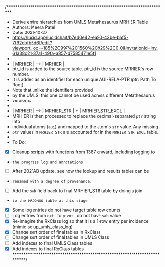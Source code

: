 /**************************************************************************
* Derive entire hierarchies from UMLS Metathesaurus MRHIER Table
* Authors: Meera Patel
* Date: 2021-10-27
* https://lucid.app/lucidchart/b7e40e42-ea80-43be-baf5-7f92cbfb6d6f/edit?viewport_loc=-185%2C997%2C1560%2C929%2C0_0&invitationId=inv_61a38c21-37a1-49fa-a857-d7585471e5f1
*
* | MRHIER | --> | MRHIER |
* ptr_id is added to the source table. ptr_id is the source MRHIER's row number.
* It is added as an identifier for each unique AUI-RELA-PTR (ptr: Path To Root).
* Note that unlike the identifiers provided
* by the UMLS, this one cannot be used across different Metathesaurus
* versions.
*
* | MRHIER | --> | MRHIER_STR | + | MRHIER_STR_EXCL |
* MRHIER is then processed to replace the decimal-separated `ptr` string into
* individual atoms (`aui`) and mapped to the atom's `str` value. Any missing
* `ptr` values in `MRHIER_STR` are accounted for in the `MRHIER_STR_EXCL` table.
*
* To Do:
* [X] Cleanup scripts with functions from 1387 onward, including logging to
*     the progress log and annotations
* [ ] After 2021AB update, see how the lookup and results tables can be
*     renamed with a degree of provenance.
* [ ] Add the `sab` field back to final MRHIER_STR table by doing a join
*     to the MRCONSO table at this stage
* [X] Some log entries do not have target table row counts
* [ ] Log entries from `ext_` to `pivot_` do not have `sab` value
* [X] Re-imagine the RxClass log so that it is a 1-row entry per incidence (mimic setup_umls_class_log)
* [X] Change sort order of final tables in RxClass
* [ ] Change sort order of final tables in UMLS Class
* [ ] Add indexes to final UMLS Class tables
* [X] Add indexes to final RxClass tables
**************************************************************************/
